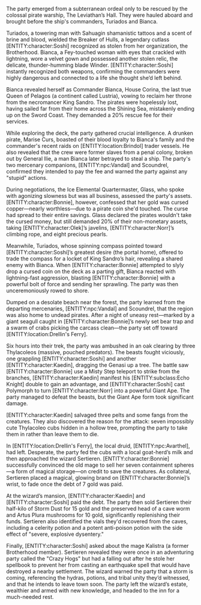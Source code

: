 <p>The party emerged from a subterranean ordeal only to be rescued by the colossal pirate warship, The Leviathan’s Hall. They were hauled aboard and brought before the ship's commanders, Turiados and Bianca.</p>

<p>Turiados, a towering man with Sahuagin shamanistic tattoos and a scent of brine and blood, wielded the Breaker of Hulls, a legendary cutlass [ENTITY:character:Soshi] recognized as stolen from her organization, the Brotherhood. Bianca, a Fey-touched woman with eyes that crackled with lightning, wore a velvet gown and possessed another stolen relic, the delicate, thunder-humming blade Winder. [ENTITY:character:Soshi] instantly recognized both weapons, confirming the commanders were highly dangerous and connected to a life she thought she’d left behind.</p>

<p>Bianca revealed herself as Commander Bianca, House Corina, the last true Queen of Pelagos (a continent called Lustria), vowing to reclaim her throne from the necromancer King Sandro. The pirates were hopelessly lost, having sailed far from their home across the Shining Sea, mistakenly ending up on the Sword Coast. They demanded a 20% rescue fee for their services.</p>

<p>While exploring the deck, the party gathered crucial intelligence. A drunken pirate, Marise Curs, boasted of their blood loyalty to Bianca's family and the commander's recent raids on [ENTITY:location:Brindol] trader vessels. He also revealed that the crew were former slaves from a penal colony, broken out by General Ilie, a man Bianca later betrayed to steal a ship. The party's two mercenary companions, [ENTITY:npc:Vandal] and Scoundrel, confirmed they intended to pay the fee and warned the party against any "stupid" actions.</p>

<p>During negotiations, the Ice Elemental Quartermaster, Glass, who spoke with agonizing slowness but was all business, assessed the party's assets. [ENTITY:character:Bonnie], however, confessed that her gold was cursed copper—nearly worthless—due to a pirate coin she'd touched. The curse had spread to their entire savings. Glass declared the pirates wouldn't take the cursed money, but still demanded 20% of their non-monetary assets, taking [ENTITY:character:Olek]’s javelins, [ENTITY:character:Norr]’s climbing rope, and eight precious pearls.</p>

<p>Meanwhile, Turiados, whose spinning compass pointed toward [ENTITY:character:Soshi]’s greatest desire (the portal home), offered to trade the compass for a locket of King Sandro’s hair, revealing a shared enemy with Bianca. When [ENTITY:character:Bonnie] attempted to slyly drop a cursed coin on the deck as a parting gift, Bianca reacted with lightning-fast aggression, blasting [ENTITY:character:Bonnie] with a powerful bolt of force and sending her sprawling. The party was then unceremoniously rowed to shore.</p>

<p>Dumped on a desolate beach near the forest, the party learned from the departing mercenaries, [ENTITY:npc:Vandal] and Scoundrel, that the region was also home to undead pirates. After a night of uneasy rest—marked by a giant seagull caught in [ENTITY:character:Bonnie]’s newly set bear trap and a swarm of crabs picking the carcass clean—the party set off toward [ENTITY:location:Drellin's Ferry].</p>

<p>Six hours into their trek, the party was ambushed in an oak clearing by three Thylacoleos (massive, pouched predators). The beasts fought viciously, one grappling [ENTITY:character:Soshi] and another [ENTITY:character:Kaedin], dragging the Genasi up a tree. The battle saw [ENTITY:character:Bonnie] use a Misty Step teleport to strike from the branches, [ENTITY:character:Kaedin] manifest his [ENTITY:subclass:Echo Knight] double to gain an advantage, and [ENTITY:character:Soshi] cast Polymorph to turn [ENTITY:character:Norr] into a powerful Giant Ape. The party managed to defeat the beasts, but the Giant Ape form took significant damage.</p>

<p>[ENTITY:character:Kaedin] salvaged three pelts and some fangs from the creatures. They also discovered the reason for the attack: seven impossibly cute Thylacoleo cubs hidden in a hollow tree, prompting the party to take them in rather than leave them to die.</p>

<p>In [ENTITY:location:Drellin's Ferry], the local druid, [ENTITY:npc:Avarthel], had left. Desperate, the party fed the cubs with a local goat-herd’s milk and then approached the wizard Sertieren. [ENTITY:character:Bonnie] successfully convinced the old mage to sell her seven containment spheres—a form of magical storage—on credit to save the creatures. As collateral, Sertieren placed a magical, glowing brand on [ENTITY:character:Bonnie]’s wrist, to fade once the debt of 7 gold was paid.</p>

<p>At the wizard’s mansion, [ENTITY:character:Kaedin] and [ENTITY:character:Soshi] paid the debt. The party then sold Sertieren their half-kilo of Storm Dust for 15 gold and the preserved head of a cave worm and Artus Plura mushrooms for 10 gold, significantly replenishing their funds. Sertieren also identified the vials they'd recovered from the caves, including a celerity potion and a potent anti-poison potion with the side effect of "severe, explosive dysentery."</p>

<p>Finally, [ENTITY:character:Soshi] asked about the mage Kalistra (a former Brotherhood member). Sertieren revealed they were once in an adventuring party called the "Crazy Hogs" but had a falling out after he stole her spellbook to prevent her from casting an earthquake spell that would have destroyed a nearby settlement. The wizard warned the party that a storm is coming, referencing the hydras, potions, and tribal unity they’d witnessed, and that he intends to leave town soon. The party left the wizard’s estate, wealthier and armed with new knowledge, and headed to the inn for a much-needed rest.</p>
